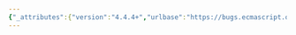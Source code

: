 ```yaml
---
{"_attributes":{"version":"4.4.4+","urlbase":"https://bugs.ecmascript.org/","maintainer":"dherman@mozilla.com"},"bug":{"bug_id":37,"creation_ts":"2011-03-02 15:30:00 -0800","short_desc":"Include metadata in test cases stating whether they've been reviewed by someone other than the contributor","delta_ts":"2012-02-29 09:24:40 -0800","product":"Test262","component":"Test Harness","version":"unspecified","rep_platform":"All","op_sys":"All","bug_status":"RESOLVED","resolution":"FIXED","priority":"Normal","bug_severity":"enhancement","everconfirmed":true,"reporter":{"uid":"dfugate","name":"Dave Fugate"},"assigned_to":{"uid":"dfugate","name":"Dave Fugate"},"long_desc":[{"commentid":84,"comment_count":0,"who":{"uid":"dfugate","name":"Dave Fugate"},"bug_when":"2011-03-02 15:30:09 -0800","thetext":"We should have metadata in test cases showing whether someone other than the contributor has also reviewed it.  Then maybe the website will flag tests failing against a browser somehow if they haven't been peer reviewed yet."},{"commentid":85,"comment_count":1,"who":{"uid":"dfugate","name":"Dave Fugate"},"bug_when":"2011-03-02 15:31:13 -0800","thetext":"Conservatively guesstimating a couple of days will will be needed to implement and fully test this."},{"commentid":715,"comment_count":2,"who":{"uid":"dfugate","name":"Dave Fugate"},"bug_when":"2012-02-29 09:24:40 -0800","thetext":"On http://wiki.ecmascript.org/doku.php?id=test262:test_case_format, I've noted two new testcase metadata fields:\n- @author\n- @reviewers\n\nIt'll be up to reviewers and testcase authors to populate these (optional) attributes."}]}}
---
```

